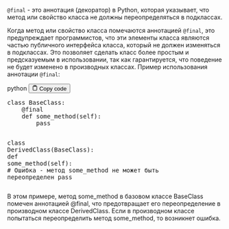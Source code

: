 <p><code>@final</code> - это аннотация (декоратор) в Python, которая указывает, 
что метод или свойство класса не должны переопределяться в подклассах.</p>
<p>Когда метод или свойство класса помечаются аннотацией <code>@final</code>, это предупреждает программистов, 
что эти элементы класса являются частью публичного интерфейса класса, который не должен изменяться в подклассах. 
Это позволяет сделать класс более простым и предсказуемым в использовании, так как гарантируется, 
что поведение не будет изменено в производных классах.
Пример использования аннотации <code>@final</code>:</p>
<div class="code-element">
<div class="lang-line">
  <text>python</text>
  <button class="copy-button"
          id="codec2b2b4c5aa30119c326961d897e56e9ab"
          onclick="copyCode(codec2b2b4c5aa30119c326961d897e56e9a, codec2b2b4c5aa30119c326961d897e56e9ab)">
    <svg stroke="currentColor"
         fill="none"
         stroke-width="2"
         viewBox="0 0 24 24"
         stroke-linecap="round"
         stroke-linejoin="round"
         class="h-4 w-4"
         height="1em"
         width="1em"
         xmlns="http://www.w3.org/2000/svg">
      <path d="M16 4h2a2 2 0 0 1 2 2v14a2 2 0 0 1-2 2H6a2 2 0 0 1-2-2V6a2 2 0 0 1 2-2h2"></path>
      <rect x="8" y="2" width="8" height="4" rx="1" ry="1"></rect>
    </svg>
    <text>Copy code</text>
  </button>

</div>
<div class="code" id="codec2b2b4c5aa30119c326961d897e56e9a"><div class="highlight"><pre><span></span><span class="k">class</span> <span class="nc">BaseClass</span><span class="p">:</span>
    <span class="nd">@final</span>
    <span class="k">def</span> <span class="nf">some_method</span><span class="p">(</span><span class="bp">self</span><span class="p">):</span>
        <span class="k">pass</span>

<span class="k">class</span> <span class="nc">DerivedClass</span><span class="p">(</span><span class="n">BaseClass</span><span class="p">):</span>
    <span class="k">def</span> <span class="nf">some_method</span><span class="p">(</span><span class="bp">self</span><span class="p">):</span>  <span class="c1"># Ошибка - метод some_method не может быть переопределен</span>
        <span class="k">pass</span>
</pre></div></div>
</div>

<p>В этом примере, метод some_method в базовом классе BaseClass помечен аннотацией @final, 
что предотвращает его переопределение в производном классе DerivedClass. 
Если в производном классе попытаться переопределить метод some_method, то возникнет ошибка.</p>